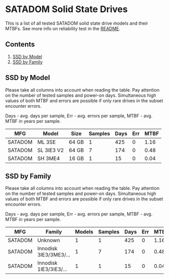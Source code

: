 SATADOM Solid State Drives
==========================

This is a list of all tested SATADOM solid state drive models and their MTBFs. See
more info on reliability test in the [README](https://github.com/bsdhw/SMART).

Contents
--------

1. [ SSD by Model  ](#ssd-by-model)
2. [ SSD by Family ](#ssd-by-family)

SSD by Model
------------

Please take all columns into account when reading the table. Pay attention on the
number of tested samples and power-on days. Simultaneous high values of both MTBF
and errors are possible if only rare drives in the subset encounter errors.

Days - avg. days per sample,
Err  - avg. errors per sample,
MTBF - avg. MTBF in years per sample.

| MFG       | Model              | Size   | Samples | Days  | Err   | MTBF |
|-----------|--------------------|--------|---------|-------|-------|------|
| SATADOM   | ML 3SE             | 64 GB  | 1       | 425   | 0     | 1.16   |
| SATADOM   | SL 3IE3 V2         | 64 GB  | 7       | 174   | 0     | 0.48   |
| SATADOM   | SH 3ME4            | 16 GB  | 1       | 15    | 0     | 0.04   |

SSD by Family
-------------

Please take all columns into account when reading the table. Pay attention on the
number of tested samples and power-on days. Simultaneous high values of both MTBF
and errors are possible if only rare drives in the subset encounter errors.

Days - avg. days per sample,
Err  - avg. errors per sample,
MTBF - avg. MTBF in years per sample.

| MFG       | Family                 | Models | Samples | Days  | Err   | MTBF |
|-----------|------------------------|--------|---------|-------|-------|------|
| SATADOM   | Unknown                | 1      | 1       | 425   | 0     | 1.16   |
| SATADOM   | Innodisk 3IE3/3ME3/... | 1      | 7       | 174   | 0     | 0.48   |
| SATADOM   | Innodisk 1IE3/3IE3/... | 1      | 1       | 15    | 0     | 0.04   |
